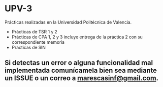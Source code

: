 # UPV-3
Prácticas realizadas en la Universidad Politécnica de Valencia.
* Prácticas de TSR 1 y 2
* Prácticas de CPA 1, 2 y 3 incluye entrega de la práctica 2 con su correspondiente memoria
* Practicas de SIN

## Si detectas un error o alguna funcionalidad mal implementada comunícamela bien sea mediante un ISSUE o un correo a marescasinf@gmail.com. 
